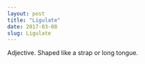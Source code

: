 ```yaml
---
layout: post
title: "Ligulate"
date: 2017-03-08
slug: Ligulate
---
```


Adjective. Shaped like a strap or long tongue.
